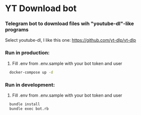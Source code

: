 # YT Download bot
### Telegram bot to download files wih "youtube-dl"-like programs

Select youtube-dl, I like this one: https://github.com/yt-dlp/yt-dlp

### Run in production:
1. Fill .env from .env.sample with your bot token and user

```sh
  docker-compose up -d
```

### Run in development:
1. Fill .env from .env.sample with your bot token and user

```sh
  bundle install
  bundle exec bot.rb
```

